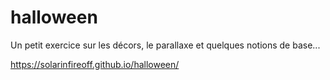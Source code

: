 # halloween
Un petit exercice sur les décors, le parallaxe et quelques notions de base...

https://solarinfireoff.github.io/halloween/

